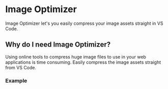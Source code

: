 # Image Optimizer
Image Optimizer let's you easily compress your image assets straight in VS Code.

## Why do I need Image Optimizer?
Using online tools to compress huge image files to use in your web applications is time consuming. Easily compress the image assets straight from VS Code.

### Example
